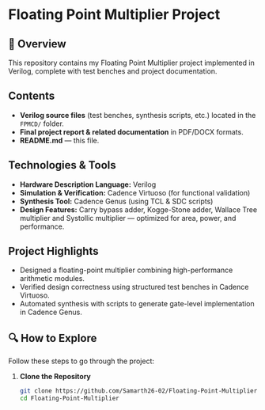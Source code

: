 # Floating Point Multiplier Project

## 📝 Overview
This repository contains my Floating Point Multiplier project implemented in Verilog, complete with test benches and project documentation.

##  Contents
- **Verilog source files** (test benches, synthesis scripts, etc.) located in the `FPMCD/` folder.
- **Final project report & related documentation** in PDF/DOCX formats.
- **README.md** — this file.

##  Technologies & Tools
- **Hardware Description Language:** Verilog
- **Simulation & Verification:** Cadence Virtuoso (for functional validation)
- **Synthesis Tool:** Cadence Genus (using TCL & SDC scripts)
- **Design Features:** Carry bypass adder, Kogge-Stone adder, Wallace Tree multiplier and Systollic multiplier — optimized for area, power, and performance.

##  Project Highlights
- Designed a floating-point multiplier combining high-performance arithmetic modules.
- Verified design correctness using structured test benches in Cadence Virtuoso.
- Automated synthesis with scripts to generate gate-level implementation in Cadence Genus.

## 🔍 How to Explore

Follow these steps to go through the project:

1. **Clone the Repository**
   ```bash
   git clone https://github.com/Samarth26-02/Floating-Point-Multiplier.git
   cd Floating-Point-Multiplier
